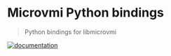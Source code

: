 # Microvmi Python bindings

> Python bindings for libmicrovmi

[![documentation](https://img.shields.io/badge/Online-Documentation-green?style=for-the-badge&logo=gitbook)](https://wenzel.github.io/libmicrovmi/tutorial/python.html)
